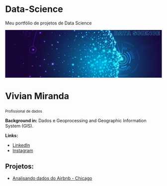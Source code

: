 # Data-Science 
Meu portfólio de projetos de Data Science


<p align="center">
  <img src="https://github.com/vivianmiranda-py/Data-Science/blob/master/Azul%20Ilustrado%20Tecnologia%20Geral%20LinkedIn%20Banner.png?raw=true">
</p>

# Vivian Miranda
<sub>Profissional de dados</sub>


**Background in:** Dados e  Geoprocessing and Geographic Information System (GIS).

**Links:**

* [LinkedIn](https://www.linkedin.com/in/vivian-miranda-9821571a6/)
* [Instagram](https://www.instagram.com/vivianmiranda.ds/?hl=pt-br)


## Projetos:
* [Analisando dados do Airbnb - Chicago](https://github.com/vivianmiranda-py/Data-Science/blob/master/Analisando_Dados_Airbnb_chicago%20(1).ipynb)

